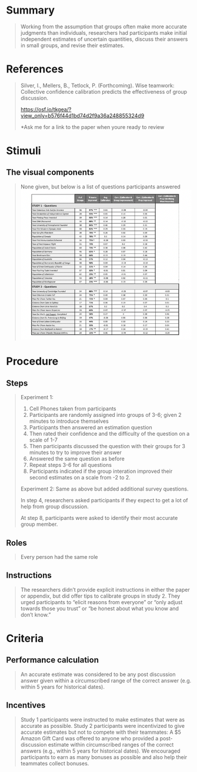 # Summary
>Working from the assumption that groups often make more accurate judgments than individuals, researchers had participants make initial independent estimates of uncertain quantities, discuss their answers in small groups, and revise their estimates.


# References
>Silver, I., Mellers, B., Tetlock, P. (Forthcoming). Wise teamwork: Collective confidence calibration predicts the effectiveness of group discussion. 
>
> https://osf.io/tkgea/?view_only=b576f44d1bd74d2f9a36a248855324d9
>
> *Ask me for a link to the paper when youre ready to review
# Stimuli
## The visual components
> None given, but below is a list of questions participants answered 
> ![Alt text](/images/Forcasting_w_confidence_questions.jpg)



# Procedure
## Steps
>Experiment 1:
> 1. Cell Phones taken from participants
> 2. Participants are randomly assigned into groups of 3-6; given 2 minutes to introduce themselves
> 3. Participants then answered an estimation question
> 4. Then rated their confidence and the difficulty of the question on a scale of 1-7
> 5. Then participants discussed the question with their groups for 3 minutes to try to improve their answer
> 6. Answered the same question as before
> 7. Repeat steps 3-6 for all questions
> 8. Participants indicated if the group interation improved their second estimates on a scale from -2 to 2.
>
> Experiment 2:
> Same as above but added additional survey questions.
> 
> In step 4, researchers asked participants if they expect to get a lot of help from group discussion.
> 
> At step 8, participants were asked to identify their most accurate group member. 
## Roles 
> Every person had the same role

## Instructions
> The researchers didn’t provide explicit instructions in either the paper or appendix, but did offer tips to calibrate groups in study 2. They urged participants to “elicit reasons from everyone” or “only adjust towards those you trust” or “be honest about what you know and don’t know.”

# Criteria
## Performance calculation
> An accurate estimate was considered to be any post discussion answer given within a circumscribed range of the correct answer (e.g. within 5 years for historical dates).

## Incentives
> Study 1 participants were instructed to make estimates that were as accurate as possible. Study 2 participants were incentivized to give accurate estimates but not to compete with their teammates: A $5 Amazon Gift Card was offered to anyone who provided a post-discussion estimate within circumscribed ranges of the correct answers (e.g., within 5 years for historical dates). We encouraged participants to earn as many bonuses as possible and also help their teammates collect bonuses.
